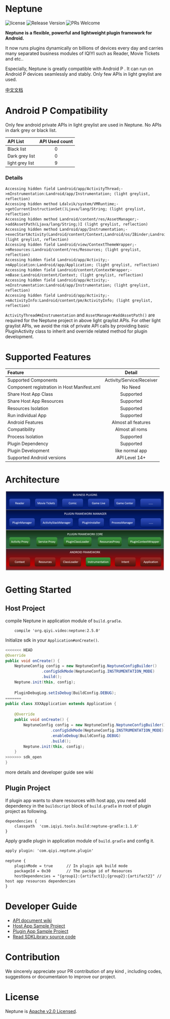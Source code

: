 # Neptune

![license](http://img.shields.io/badge/license-Apache2.0-brightgreen.svg?style=flat)
![Release Version](https://img.shields.io/badge/release-2.5.0-red.svg)
![PRs Welcome](https://img.shields.io/badge/PRs-welcome-brightgreen.svg)

**Neptune is a flexible, powerful and lightweight plugin framework for Android.**

It now runs plugins dynamically on billions of devices every day and carries many separated business modules of IQIYI such as Reader, Movie Tickets and etc..

Especially, Neptune is greatly compatible with Android P . It can run on Android P devices seamlessly and stably. Only few APIs in light greylist are used.

[中文文档](README_CN.md)

# Android P Compatibility

Only few android private APIs in light greylist are used in Neptune. No APIs in dark grey or black list.

| API List | API Used count |
| :----    | :----: |
| Black list | 0 |
| Dark grey list | 0 |
| light grey list | 9 |

### Details

```
Accessing hidden field Landroid/app/ActivityThread;->mInstrumentation:Landroid/app/Instrumentation; (light greylist, reflection)
Accessing hidden method Ldalvik/system/VMRuntime;->getCurrentInstructionSet()Ljava/lang/String; (light greylist, reflection)
Accessing hidden method Landroid/content/res/AssetManager;->addAssetPath(Ljava/lang/String;)I (light greylist, reflection)
Accessing hidden method Landroid/app/Instrumentation;->execStartActivity(Landroid/content/Context;Landroid/os/IBinder;Landroid/os/IBinder;Landroid/app/Activity;Landroid/content/Intent;ILandroid/os/Bundle;)Landroid/app/Instrumentation$ActivityResult; (light greylist, reflection)
Accessing hidden field Landroid/view/ContextThemeWrapper;->mResources:Landroid/content/res/Resources; (light greylist, reflection)
Accessing hidden field Landroid/app/Activity;->mApplication:Landroid/app/Application; (light greylist, reflection)
Accessing hidden field Landroid/content/ContextWrapper;->mBase:Landroid/content/Context; (light greylist, reflection)
Accessing hidden field Landroid/app/Activity;->mInstrumentation:Landroid/app/Instrumentation; (light greylist, reflection)
Accessing hidden field Landroid/app/Activity;->mActivityInfo:Landroid/content/pm/ActivityInfo; (light greylist, reflection)
```


`ActivityThread#mInstrumentation` and `AssetManager#addAssetPath()` are required for the Neptune project in above light graylist APIs. For other light graylist APIs, we avoid the risk of private API calls by providing basic PluginActivity class to inherit and override related method for plugin development.

# Supported Features

| Feature | Detail  |
| :------ | :-----: |
| Supported Components | Activity/Service/Receiver |
| Component registration in Host Manifest.xml | No Need |
| Share Host App Class | Supported |
| Share Host App Resources | Supported |
| Resources Isolation | Supported |
| Run individual App | Supported |
| Android Features | Almost all features |
| Compatibility  | Almost all roms |
| Process Isolation | Supported |
| Plugin Dependency   | Supported |
| Plugin Development  | like normal app |
| Supported Android versions | API Level 14+ |

# Architecture

![plugin_arch](plugin_arch.png)

# Getting Started

## Host Project

compile Neptune in application module of `build.gradle`.

```Gradle
    compile 'org.qiyi.video:neptune:2.5.0'
```

Initialize sdk in your `Application#onCreate()`.

```Java
<<<<<<< HEAD
@Override
public void onCreate() {
    NeptuneConfig config = new NeptuneConfig.NeptuneConfigBuilder()
                .configSdkMode(NeptuneConfig.INSTRUMENTATION_MODE)
                .build();
    Neptune.init(this, config);

    PluginDebugLog.setIsDebug(BuildConfig.DEBUG);
=======
public class XXXApplication extends Application {
    
    @Override
    public void onCreate() {
        NeptuneConfig config = new NeptuneConfig.NeptuneConfigBuilder()
                    .configSdkMode(NeptuneConfig.INSTRUMENTATION_MODE)
                    .enableDebug(BuildConfig.DEBUG)
                    .build();
        Neptune.init(this, config);
    }
>>>>>>> sdk_open
}
```

more details and developer guide see wiki

## Plugin Project

If plugin app wants to share resources with host app, you need add dependency in the `buildscript` block of `build.gradle` in root of plugin project as following.

```Gradle
dependencies {
    classpath  'com.iqiyi.tools.build:neptune-gradle:1.1.0'
}
```

Apply gradle plugin in application module of `build.gradle` and config it.

```Gradle
apply plugin: 'com.qiyi.neptune.plugin'

neptune {
    pluginMode = true      // In plugin apk build mode
    packageId = 0x30       // The packge id of Resources
    hostDependencies = "{group1}:{artifact1};{group2}:{artifact2}" // host app resources dependencies
}
```

# Developer Guide

* [API document wiki](http://gitlab.qiyi.domain/mobile-android/baseline-sh/QYPlugin/wikis/home)
* [Host App Sample Project](samples/HostApp)
* [Plugin App Sample Project](samples/PluginApp)
* [Read SDKLibrary source code](SdkLibrary)

# Contribution

We sincerely appreciate your PR contribution of any kind , including codes, suggestions or documentaion to improve our project.

# License

Neptune is [Apache v2.0 Licensed](LICENSE.md).

